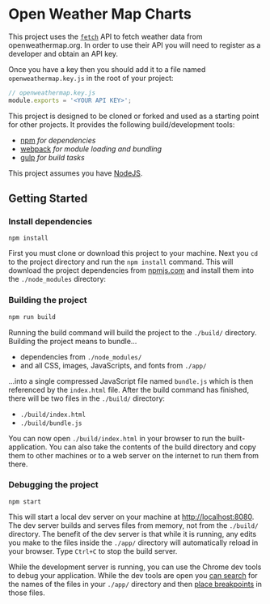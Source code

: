 # Open Weather Map Charts

This project uses the [`fetch`](https://github.com/github/fetch) API to fetch weather data from openweathermap.org. In order to use their API you will need to register as a developer and obtain an API key.

Once you have a key then you should add it to a file named `openweathermap.key.js` in the root of your project:

```javascript
// openweathermap.key.js
module.exports = '<YOUR API KEY>';
```

This project is designed to be cloned or forked and used as a starting point for other projects. It provides the following build/development tools:

- [npm](https://www.npmjs.com/) _for dependencies_
- [webpack](http://webpack.github.io/) _for module loading and bundling_
- [gulp](http://gulpjs.com/) _for build tasks_

This project assumes you have [NodeJS](https://nodejs.org).

## Getting Started

### Install dependencies

```
npm install
```

First you must clone or download this project to your machine. Next you `cd` to the project directory and run the `npm install` command. This will download the project dependencies from [npmjs.com](http://www.npmjs.com) and install them into the `./node_modules` directory:


### Building the project

```bash
npm run build
```

Running the build command will build the project to the `./build/` directory. Building the project means to bundle...

- dependencies from `./node_modules/`
- and all CSS, images, JavaScripts, and fonts from `./app/`

...into a single compressed JavaScript file named `bundle.js` which is then referenced by the `index.html` file. After the build command has finished, there will be two files in the `./build/` directory:

- `./build/index.html`
- `./build/bundle.js`

You can now open `./build/index.html` in your browser to run the built-application. You can also take the contents of the build directory and copy them to other machines or to a web server on the internet to run them from there.

### Debugging the project

```
npm start
```

This will start a local dev server on your machine at [http://localhost:8080](http://localhost:8080). The dev server builds and serves files from memory, not from the `./build/` directory. The benefit of the dev server is that while it is running, any edits you make to the files inside the `./app/` directory will automatically reload in your browser. Type `Ctrl+C` to stop the build server.

While the development server is running, you can use the Chrome dev tools to debug your application. While the dev tools are open you [can search](https://developer.chrome.com/devtools/docs/authoring-development-workflow#search-navigate-filter) for the names of the files in your `./app/` directory and then [place breakpoints](https://developer.chrome.com/devtools/docs/javascript-debugging) in those files.
